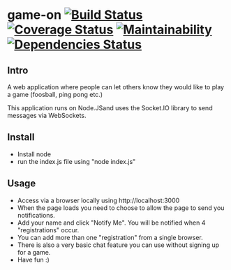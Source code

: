 # game-on [![Build Status](https://travis-ci.org/Elgismarus/game-on.svg?branch=build)](https://travis-ci.org/Elgismarus/game-on?branch=build) [![Coverage Status](https://coveralls.io/repos/github/Elgismarus/game-on/badge.svg?branch=build)](https://coveralls.io/github/Elgismarus/game-on?branch=build) [![Maintainability](https://api.codeclimate.com/v1/badges/20fa6c7180787dd18471/maintainability)](https://codeclimate.com/github/Elgismarus/game-on/maintainability) [![Dependencies Status](https://david-dm.org/Elgismarus/game-on/status.svg)](https://david-dm.org/Elgismarus/game-on) 
 


## Intro
A web application where people can let others know they would like to play a game (foosball, ping pong etc.)


This application runs on Node.JSand uses the Socket.IO library to send messages via WebSockets. 


## Install
- Install node
- run the index.js file using "node index.js"


## Usage
- Access via a browser locally using http://localhost:3000
- When the page loads you need to choose to allow the page to send you notifications.
- Add your name and click "Notify Me". You will be notified when 4 "registrations" occur. 
- You can add more than one "registration" from a single browser.
- There is also a very basic chat feature you can use without signing up for a game.
- Have fun :)
